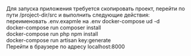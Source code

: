 Для запуска приложения требуется скопировать проект, перейти по пути /project-dir/src и выполнить следующие действия:<br />
переименовать .env.exapmle на .env
docker-compose ud -d <br />
docker-compose run composer install <br />
docker-compose run php npm install <br />
docker-compose run artisan key:generate <br />
Перейти в браузере по адресу localhost:8000 <br />
